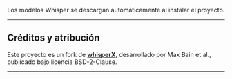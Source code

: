 Los modelos Whisper se descargan automáticamente al instalar el proyecto.

---

## Créditos y atribución
Este proyecto es un fork de **[whisperX](https://github.com/m-bain/whisperX)**, desarrollado por Max Bain et al., publicado bajo licencia BSD-2-Clause.

---
